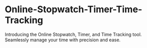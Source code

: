 # Online-Stopwatch-Timer-Time-Tracking
 Introducing the Online Stopwatch, Timer, and Time Tracking tool. Seamlessly manage your time with precision and ease.

